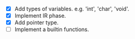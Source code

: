 - [x] Add types of variables. e.g. 'int', 'char', 'void'.
- [x] Implement IR phase.
- [x] Add pointer type.
- [ ] Implement a builtin functions.
